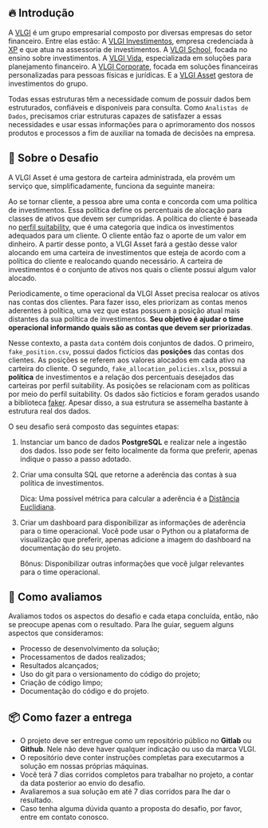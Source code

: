 ## 🔥 Introdução

A [VLGI]() é um grupo empresarial composto por diversas empresas do setor financeiro. Entre elas estão:
A [VLGI Investimentos](https://vlginvestimentos.com.br/), empresa credenciada à [XP](https://www.xpi.com.br/) e que atua na assessoria de investimentos.
A [VLGI School](https://school.vlgi.com.br/), focada no ensino sobre investimentos. 
A [VLGI Vida](https://vlgivida.com.br/), especializada em soluções para planejamento financeiro. A [VLGI Corporate](https://vlgicorporate.com.br/), focada em soluções financeiras personalizadas para pessoas físicas e jurídicas.
E a [VLGI Asset]() gestora de investimentos do grupo.

Todas essas estruturas têm a necessidade comum de possuir dados bem estruturados, confiáveis e disponíveis para consulta.
Como `Analistas de Dados`, precisamos criar estruturas capazes de satisfazer a essas necessidades e usar essas informações para o aprimoramento dos nossos produtos e processos a fim de auxiliar na tomada de decisões na empresa.

## 🧩 Sobre o Desafio

A VLGI Asset é uma gestora de carteira administrada, ela provém um serviço que, simplificadamente, funciona da seguinte maneira:

Ao se tornar cliente, a pessoa abre uma conta e concorda com uma política de investimentos.
Essa política define os percentuais de alocação para classes de ativos que devem ser cumpridas.
A política do cliente é baseada no [perfil suitability](https://comoinvestir.anbima.com.br/noticia/suitability-entenda-perfil-investidor/),
que é uma categoria que indica os investimentos adequados para um cliente.
O cliente então faz o aporte de um valor em dinheiro.
A partir desse ponto, a VLGI Asset fará a gestão desse valor 
alocando em uma carteira de investimentos que esteja de acordo com a política do cliente e realocando quando necessário.
A carteira de investimentos é o conjunto de ativos nos quais o cliente possui algum valor alocado.

Periodicamente, o time operacional da VLGI Asset precisa realocar os ativos nas contas dos clientes. Para fazer isso, eles priorizam as contas menos aderentes à política, uma vez que estas possuem a posição atual mais distantes da sua política de investimentos. __Seu objetivo é ajudar o time operacional informando quais são as contas que devem ser priorizadas__.

Nesse contexto, a pasta `data` contém dois conjuntos de dados. O primeiro, `fake_position.csv`,
possui dados fictícios das __posições__ das contas dos clientes. As posições se referem aos valores alocados em cada ativo na carteira do cliente.
O segundo, `fake_allocation_policies.xlsx`, possui a __política__ de investimentos e a relação dos percentuais desejados das carteiras por perfil suitability. As posições se relacionam com as políticas por meio do perfil suitability.
Os dados são fictícios e foram gerados usando a biblioteca [faker](https://github.com/joke2k/faker). Apesar disso, a sua estrutura se assemelha bastante à estrutura real dos dados.

O seu desafio será composto das seguintes etapas:

1. Instanciar um banco de dados __PostgreSQL__ e realizar nele a ingestão dos dados. Isso pode ser feito localmente da forma que preferir, apenas indique o passo a passo adotado.

1. Criar uma consulta SQL que retorne a aderência das contas à sua política de investimentos.

    Dica: Uma possível métrica para calcular a aderência é a [Distância Euclidiana](https://pt.wikipedia.org/wiki/Dist%C3%A2ncia_euclidiana).

1. Criar um dashboard para disponibilizar as informações de aderência para o time operacional. Você pode usar o Python ou a plataforma de visualização que preferir, apenas adicione a imagem do dashboard na documentação do seu projeto.

    Bônus: Disponibilizar outras informações que você julgar relevantes para o time operacional.

## 🎯 Como avaliamos

Avaliamos todos os aspectos do desafio e cada etapa concluída, então, não se preocupe apenas com o resultado.
Para lhe guiar, seguem alguns aspectos que consideramos:

- Processo de desenvolvimento da solução;
- Processamentos de dados realizados;
- Resultados alcançados;
- Uso do git para o versionamento do código do projeto;
- Criação de código limpo;
- Documentação do código e do projeto.

## 📦 Como fazer a entrega
- O projeto deve ser entregue como um repositório público no **Gitlab** ou **Github**. Nele não deve haver qualquer indicação ou uso da marca VLGI.
- O repositório deve conter instruções completas para executarmos a solução em nossas próprias máquinas.
- Você terá 7 dias corridos completos para trabalhar no projeto, a contar da data posterior ao envio do desafio.
- Avaliaremos a sua solução em até 7 dias corridos para lhe dar o resultado.
- Caso tenha alguma dúvida quanto a proposta do desafio, por favor, entre em contato conosco.